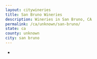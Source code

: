 ```yaml
---
layout: citywineries
title: San Bruno Wineries
description: Wineries in San Bruno, CA
permalink: /ca/unknown/san-bruno/
state: ca
county: unknown
city: san bruno
---
```

-
